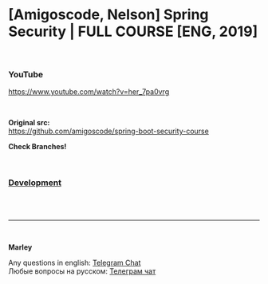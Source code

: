 # [Amigoscode, Nelson] Spring Security | FULL COURSE [ENG, 2019]

<br/>

### YouTube
https://www.youtube.com/watch?v=her_7pa0vrg


<br/>

**Original src:**  
https://github.com/amigoscode/spring-boot-security-course


**Check Branches!**

<br/>

### [Development](./docs/Development.md)



<br/><br/>

---

<br/>

**Marley**

Any questions in english: <a href="https://javadev.org/chat/">Telegram Chat</a>  
Любые вопросы на русском: <a href="https://javadev.ru/chat/">Телеграм чат</a>